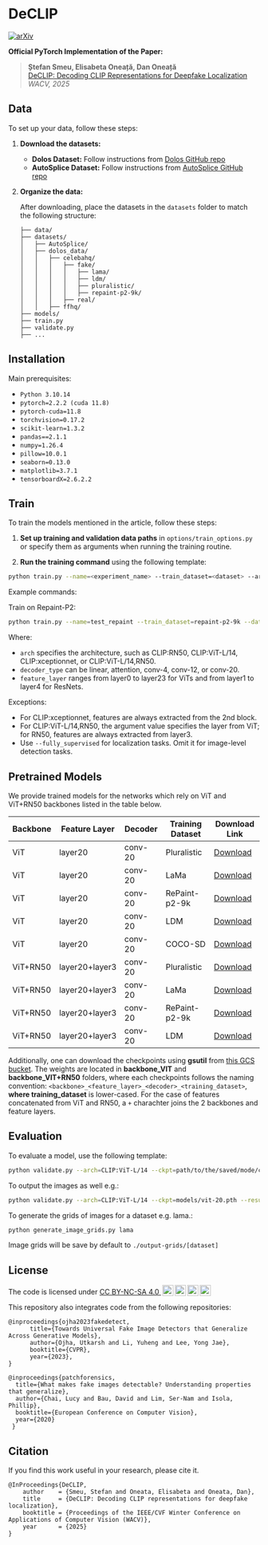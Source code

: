 # DeCLIP

[![arXiv](https://img.shields.io/badge/-arXiv-B31B1B.svg?style=for-the-badge)](https://doi.org/10.48550/arXiv.2409.08849)

**Official PyTorch Implementation of the Paper:**

> **Ștefan Smeu, Elisabeta Oneață, Dan Oneață**  
> [DeCLIP: Decoding CLIP Representations for Deepfake Localization](https://arxiv.org/pdf/2409.08849)  
> *WACV, 2025*

## Data

To set up your data, follow these steps:

1. **Download the datasets:**
   - **Dolos Dataset:** Follow instructions from [Dolos GitHub repo](https://github.com/bit-ml/dolos)
   - **AutoSplice Dataset:** Follow instructions from [AutoSplice GitHub repo](https://github.com/shanface33/AutoSplice_Dataset)

2. **Organize the data:**

   After downloading, place the datasets in the `datasets` folder to match the following structure:

   ```plaintext
   ├── data/
   ├── datasets/
   │   ├── AutoSplice/
   │   ├── dolos_data/
   │   │   ├── celebahq/
   │   │   │   ├── fake/
   │   │   │   │   ├── lama/
   │   │   │   │   ├── ldm/
   │   │   │   │   ├── pluralistic/
   │   │   │   │   ├── repaint-p2-9k/
   │   │   │   ├── real/
   │   │   ├── ffhq/
   ├── models/
   ├── train.py
   ├── validate.py
   ├── ...

## Installation

Main prerequisites:

* `Python 3.10.14`
* `pytorch=2.2.2 (cuda 11.8)`
* `pytorch-cuda=11.8`
* `torchvision=0.17.2`
* `scikit-learn=1.3.2`
* `pandas==2.1.1`
* `numpy=1.26.4`
* `pillow=10.0.1`
* `seaborn=0.13.0`
* `matplotlib=3.7.1`
* `tensorboardX=2.6.2.2`

## Train

 To train the models mentioned in the article, follow these steps:

 1. **Set up training and validation data paths** in `options/train_options.py` or specify them as arguments when running the training routine.

 2. **Run the training command** using the following template:

 ```bash
 python train.py --name=<experiment_name> --train_dataset=<dataset> --arch=<architecture> --decoder_type=<decoder> --feature_layer=<layer> --fix_backbone --fully_supervised
 ```

 Example commands:

 Train on Repaint-P2:

 ```bash
 python train.py --name=test_repaint --train_dataset=repaint-p2-9k --data_root_path=datasets/dolos_data/celebahq/ --arch=CLIP:ViT-L/14 --decoder_type=conv-20 --feature_layer=layer20 --fix_backbone --fully_supervised
 ```

 Where:

 - `arch` specifies the architecture, such as CLIP:RN50, CLIP:ViT-L/14, CLIP:xceptionnet, or CLIP:ViT-L/14,RN50.
 - `decoder_type` can be linear, attention, conv-4, conv-12, or conv-20.
 - `feature_layer` ranges from layer0 to layer23 for ViTs and from layer1 to layer4 for ResNets.

 Exceptions:

 - For CLIP:xceptionnet, features are always extracted from the 2nd block.
 - For CLIP:ViT-L/14,RN50, the argument value specifies the layer from ViT; for RN50, features are always extracted from layer3.
 - Use `--fully_supervised` for localization tasks. Omit it for image-level detection tasks.

## Pretrained Models
We provide trained models for the networks which rely on ViT and ViT+RN50 backbones listed in the table below.

| Backbone            | Feature Layer | Decoder      | Training Dataset | Download Link                                                                                     |
|---------------------|----------------------------------|--------------|------------------|---------------------------------------------------------------------------------------------------|
| ViT                 | layer20                          | conv-20       | Pluralistic      | [Download](https://storage.cloud.google.com/bitdefender_ml_artifacts/declip/backbone_VIT/ViT_layer20_conv-20_pluralistic.pth)                                           |
| ViT                 | layer20                          | conv-20       | LaMa             | [Download](https://storage.cloud.google.com/bitdefender_ml_artifacts/declip/backbone_VIT/ViT_layer20_conv-20_lama.pth)                                                  |
| ViT                 | layer20                          | conv-20       | RePaint-p2-9k    | [Download](https://storage.cloud.google.com/bitdefender_ml_artifacts/declip/backbone_VIT/ViT_layer20_conv-20_repaint-p2-9k.pth)                                         |
| ViT                 | layer20                          | conv-20       | LDM              | [Download](https://storage.cloud.google.com/bitdefender_ml_artifacts/declip/backbone_VIT/ViT_layer20_conv-20_ldm.pth)                                                   |
| ViT                 | layer20                          | conv-20       | COCO-SD           | [Download](https://storage.cloud.google.com/bitdefender_ml_artifacts/declip/backbone_VIT/ViT_layer20_conv-20_cocosd.pth)                                                |
| ViT+RN50            | layer20+layer3                   | conv-20       | Pluralistic      | [Download](https://storage.cloud.google.com/bitdefender_ml_artifacts/declip/backbone_VIT%2BRN50/ViT_layer20%2BRN50_layer3_conv-20_pluralistic.pth)                               |
| ViT+RN50            | layer20+layer3                   | conv-20       | LaMa             | [Download](https://storage.cloud.google.com/bitdefender_ml_artifacts/declip/backbone_VIT%2BRN50/ViT_layer20%2BRN50_layer3_conv-20_lama.pth)                                      |
| ViT+RN50            | layer20+layer3                   | conv-20       | RePaint-p2-9k    | [Download](https://storage.cloud.google.com/bitdefender_ml_artifacts/declip/backbone_VIT%2BRN50/ViT_layer20%2BRN50_layer3_conv-20_repaint-p2-9k.pth)                             |
| ViT+RN50            | layer20+layer3                   | conv-20       | LDM              | [Download](https://storage.cloud.google.com/bitdefender_ml_artifacts/declip/backbone_VIT%2BRN50/ViT_layer20%2BRN50_layer3_conv-20_ldm.pth)                                       |

Additionally, one can download the checkpoints using **gsutil** from [this GCS bucket](https://console.cloud.google.com/storage/browser/bitdefender_ml_artifacts/declip?pageState=(%22StorageObjectListTable%22:(%22f%22:%22%255B%255D%22))). The weights are located in **backbone_VIT** and **backbone_VIT+RN50** folders, where each checkpoints follows the naming convention: ```<backbone>_<feature_layer>_<decoder>_<training_dataset>```, **where training_dataset** is lower-cased. For the case of features concatenated from ViT and RN50, a ```+``` charachter joins the 2 backbones and feature layers.


## Evaluation

To evaluate a model, use the following template:

```bash
python validate.py --arch=CLIP:ViT-L/14 --ckpt=path/to/the/saved/mode/checkpoint/model_epoch_best.pth --result_folder=path/to/save/the/results --fully_supervised
```

To output the images as well e.g.:
```bash
python validate.py --arch=CLIP:ViT-L/14 --ckpt=models/vit-20.pth --result_folder=results --fully_supervised --output_save_path=output-images
```

To generate the grids of images for a dataset e.g. lama.:
```bash
python generate_image_grids.py lama
```

Image grids will be save by default to `./output-grids/[dataset]`


## License

<p xmlns:cc="http://creativecommons.org/ns#">The code is licensed under <a href="https://creativecommons.org/licenses/by-nc-sa/4.0/?ref=chooser-v1" target="_blank" rel="license noopener noreferrer" style="display:inline-block;">CC BY-NC-SA 4.0 <img style="height:22px!important;margin-left:3px;vertical-align:text-bottom;" src="https://mirrors.creativecommons.org/presskit/icons/cc.svg?ref=chooser-v1" alt=""><img style="height:22px!important;margin-left:3px;vertical-align:text-bottom;" src="https://mirrors.creativecommons.org/presskit/icons/by.svg?ref=chooser-v1" alt=""><img style="height:22px!important;margin-left:3px;vertical-align:text-bottom;" src="https://mirrors.creativecommons.org/presskit/icons/nc.svg?ref=chooser-v1" alt=""><img style="height:22px!important;margin-left:3px;vertical-align:text-bottom;" src="https://mirrors.creativecommons.org/presskit/icons/sa.svg?ref=chooser-v1" alt=""></a></p>


This repository also integrates code from the following repositories:
```
@inproceedings{ojha2023fakedetect,
      title={Towards Universal Fake Image Detectors that Generalize Across Generative Models}, 
      author={Ojha, Utkarsh and Li, Yuheng and Lee, Yong Jae},
      booktitle={CVPR},
      year={2023},
}
```
```
@inproceedings{patchforensics,
  title={What makes fake images detectable? Understanding properties that generalize},
  author={Chai, Lucy and Bau, David and Lim, Ser-Nam and Isola, Phillip},
  booktitle={European Conference on Computer Vision},
  year={2020}
 }
```

## Citation

If you find this work useful in your research, please cite it.

```
@InProceedings{DeCLIP,
    author    = {Smeu, Stefan and Oneata, Elisabeta and Oneata, Dan},
    title     = {DeCLIP: Decoding CLIP representations for deepfake localization},
    booktitle = {Proceedings of the IEEE/CVF Winter Conference on Applications of Computer Vision (WACV)},
    year      = {2025}
}
```

